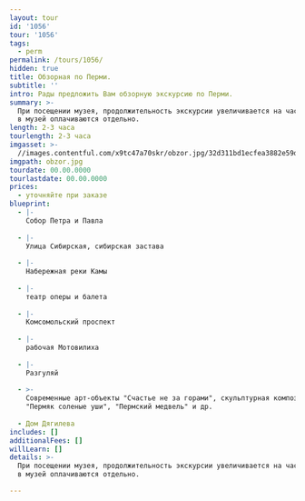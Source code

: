 ```yaml
---
layout: tour
id: '1056'
tour: '1056'
tags:
  - perm
permalink: /tours/1056/
hidden: true
title: Обзорная по Перми.
subtitle: ''
intro: Рады предложить Вам обзорную экскурсию по Перми.
summary: >-
  При посещении музея, продолжительность экскурсии увеличивается на час, билеты
  в музей оплачиваются отдельно.
length: 2-3 часа
tourlength: 2-3 часа
imgasset: >-
  //images.contentful.com/x9tc47a70skr/obzor.jpg/32d311bd1ecfea3882e59d97918a6504/obzor.jpg
imgpath: obzor.jpg
tourdate: 00.00.0000
tourlastdate: 00.00.0000
prices:
  - уточняйте при заказе
blueprint:
  - |-
    Собор Петра и Павла
     
  - |-
    Улица Сибирская, сибирская застава
     
  - |-
    Набережная реки Камы
     
  - |-
    театр оперы и балета
     
  - |-
    Комсомольский проспект
     
  - |-
    рабочая Мотовилиха
     
  - |-
    Разгуляй
     
  - >-
    Современные арт-объекты "Счастье не за горами", скульптурная композиция
    "Пермяк соленые уши", "Пермский медвель" и др.
     
  - Дом Дягилева
includes: []
additionalFees: []
willLearn: []
details: >-
  При посещении музея, продолжительность экскурсии увеличивается на час, билеты
  в музей оплачиваются отдельно.

---
```

